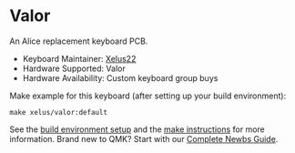 # Valor

An Alice replacement keyboard PCB.

* Keyboard Maintainer: [Xelus22](https://github.com/Xelus22)
* Hardware Supported: Valor
* Hardware Availability: Custom keyboard group buys

Make example for this keyboard (after setting up your build environment):

    make xelus/valor:default

See the [build environment setup](https://docs.qmk.fm/#/getting_started_build_tools) and the [make instructions](https://docs.qmk.fm/#/getting_started_make_guide) for more information. Brand new to QMK? Start with our [Complete Newbs Guide](https://docs.qmk.fm/#/newbs).
